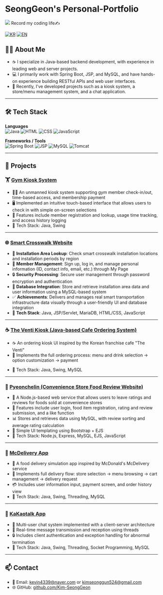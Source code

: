 # SeongGeon's Personal-Portfolio

<img src="https://capsule-render.vercel.app/api?type=waving&color=0f62fe&height=150&section=header&text=My%20Record%20of%20growing%20into%20code&fontSize=40" />
Record my coding life✍️

[![KR](https://img.shields.io/badge/README-한국어-blue)](./README.ko.md)
[![EN](https://img.shields.io/badge/README-English-red)](./README.md)

## 🧑‍💻 About Me

- ☕ I specialize in Java-based backend development, with experience in leading web and server projects.
- 💻 I primarily work with Spring Boot, JSP, and MySQL, and have hands-on experience building RESTful APIs and web user interfaces.
- 📌 Recently, I’ve developed projects such as a kiosk system, a store/menu management system, and a chat application.

---

## 🛠️ Tech Stack

**Languages**  
![Java](https://img.shields.io/badge/Java-007396?style=flat&logo=java&logoColor=white)
![HTML](https://img.shields.io/badge/HTML5-E34F26?style=flat&logo=html5&logoColor=white)
![CSS](https://img.shields.io/badge/CSS3-1572B6?style=flat&logo=css3&logoColor=white)
![JavaScript](https://img.shields.io/badge/JavaScript-F7DF1E?style=flat&logo=javascript&logoColor=black)

**Frameworks / Tools**  
![Spring Boot](https://img.shields.io/badge/Spring_Boot-6DB33F?style=flat&logo=spring-boot&logoColor=white)
![JSP](https://img.shields.io/badge/JSP-007396?style=flat)
![MySQL](https://img.shields.io/badge/MySQL-4479A1?style=flat&logo=mysql&logoColor=white)
![Tomcat](https://img.shields.io/badge/Apache_Tomcat-F8DC75?style=flat&logo=apachetomcat&logoColor=black)

---

## 📁 Projects

### 🏋️ [Gym Kiosk System](https://github.com/Kim-SeongGeon/Personal-Portfolio/blob/main/README.gym.md)
- 🏋️‍♂️ An unmanned kiosk system supporting gym member check-in/out, time-based access, and membership payment
- 🖥️ Implemented an intuitive touch-based interface that allows users to check in with simple on-screen selections
- 🔄 Features include member registration and lookup, usage time tracking, and access history logging
- 🔧 Tech Stack: Java, Swing

---

### 🌐 [Smart Crosswalk Website](https://github.com/Kim-SeongGeon/Personal-Portfolio/blob/main/README.smartcrosswalk.md)
- 📍 **Installation Area Lookup**: Check smart crosswalk installation locations and installation periods by region
- 👤 **Member Management**: Sign up, log in, and manage personal information (ID, contact info, email, etc.) through My Page
- 🔒 **Security Processing**: Secure user management through password encryption and authentication
- 💾 **Database Integration**: Store and retrieve installation area data and user information using a MySQL-based system
- ✅ **Achievements**: Delivers and manages real smart transportation infrastructure data visually through a user-friendly UI and database integration
- 🔧 **Tech Stack**: Java, JSP/Servlet, MariaDB, HTML/CSS, JavaScript

---

### ☕ [The Venti Kiosk (Java-based Cafe Ordering System)](https://github.com/Kim-SeongGeon/Personal-Portfolio/blob/main/README.theventi.md)
- ☕ An ordering kiosk UI inspired by the Korean franchise cafe "The Venti"
- 🧋 Implements the full ordering process: menu and drink selection → option customization → payment
<!--- 📦 관리자 페이지에서 메뉴 및 옵션 추가/삭제 가능-->
<!--- 🖥️ 해상도 1920x1080 기준의 실제 키오스크 UX를 모사-->
- 🔧 Tech Stack: Java, Swing, MySQL

---

### 🍙 [Pyeonchelin (Convenience Store Food Review Website)](https://github.com/Kim-SeongGeon/Personal-Portfolio/blob/main/README.pyeonchelin.md)
- 🍱 A Node.js-based web service that allows users to leave ratings and reviews for foods sold at convenience stores
- 📝 Features include user login, food item registration, rating and review submission, and a like function
- 📊 Stores and retrieves data using MySQL, with review sorting and average rating calculation
- 🎨 Simple UI templating using Bootstrap + EJS
- 🔧 Tech Stack: Node.js, Express, MySQL, EJS, JavaScript

---

### 🍔 [McDelivery App](https://github.com/Kim-SeongGeon/Personal-Portfolio/blob/main/README.mcdeliveryapp.md)
- 🍔 A food delivery simulation app inspired by McDonald's McDelivery service
- 📱 Implements full delivery flow: store selection → menu browsing → cart management → delivery request
- 💳 Includes user information input, payment screen, and order history view
- 🔧 Tech Stack: Java, Swing, Threading, MySQL

---

### 💬 [KaKaotalk App](https://github.com/Kim-SeongGeon/Personal-Portfolio/blob/main/README.kakaotalkapp.md)
- 💬 Multi-user chat system implemented with a client-server architecture
- 🧵 Real-time message transmission and reception using threads
- 🔒 Includes client authentication and exception handling for abnormal termination
- 🔧 Tech Stack: Java, Swing, Threading, Socket Programming, MySQL

---

## 📫 Contact

- 📧 Email: kevin4339@naver.com or kimseonggun524@gmail.com
- 🌐 GitHub: [github.com/Kim-SeongGeon](https://github.com/Kim-SeongGeon)
